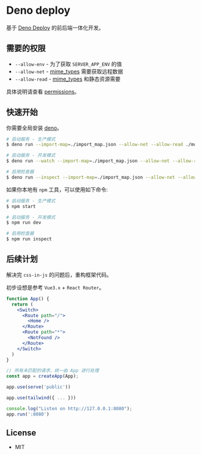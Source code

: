 # Deno deploy

基于 [Deno Deploy](https://deno.com/deploy/docs/) 的前后端一体化开发。

## 需要的权限

- `--allow-env` - 为了获取 `SERVER_APP_ENV` 的值
- `--allow-net` - [mime_types] 需要获取远程数据
- `--allow-read` - [mime_types] 和静态资源需要

具体说明请查看
[permissions](https://deno.land/manual@v1.15.3/getting_started/permissions)。

## 快速开始

你需要全局安装 [deno]。

```bash
# 启动服务 - 生产模式
$ deno run --import-map=./import_map.json --allow-net --allow-read ./mod.ts

# 启动服务 - 开发模式
$ deno run --watch --import-map=./import_map.json --allow-net --allow-read ./mod.ts

# 启用检查器
$ deno run --inspect --import-map=./import_map.json --allow-net --allow-read ./mod.ts
```

如果你本地有 `npm` 工具，可以使用如下命令:

```bash
# 启动服务 - 生产模式
$ npm start

# 启动服务 - 开发模式
$ npm run dev

# 启用检查器
$ npm run inspect
```

## 后续计划

解决完 `css-in-js` 的问题后，重构框架代码。

初步设想是参考 `Vue3.x` + `React Router`。

```jsx
function App() {
  return (
    <Switch>
      <Route path="/">
        <Home />
      </Route>
      <Route path="*">
        <NotFound />
      </Route>
    </Switch>
  )
}

// 所有未匹配的请求，统一由 App 进行处理
const app = createApp(App);

app.use(serve('public'))

app.use(tailwind({ ... }))

console.log("Listen on http://127.0.0.1:8080");
app.run(':8080')
```

## License

- MIT

[deno]: https://deno.land/manual/getting_started/installation
[mime_types]: https://deno.land/x/mime_types@1.0.0
